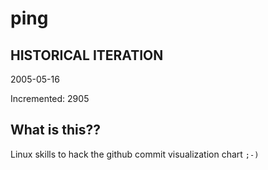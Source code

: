 # ping

## HISTORICAL ITERATION
2005-05-16

Incremented: 2905

## What is this?? 
Linux skills to hack the github commit visualization chart `;-)`
